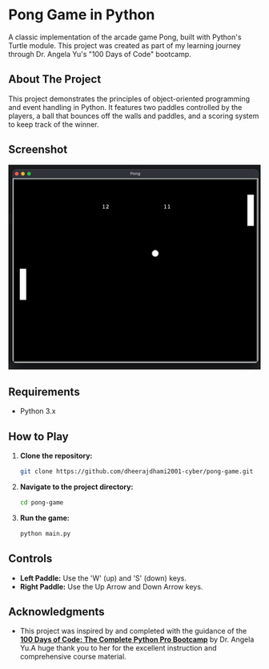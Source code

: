 # Pong Game in Python

A classic implementation of the arcade game Pong, built with Python's Turtle module. This project was created as part of my learning journey through Dr. Angela Yu's "100 Days of Code" bootcamp.

## About The Project

This project demonstrates the principles of object-oriented programming and event handling in Python. It features two paddles controlled by the players, a ball that bounces off the walls and paddles, and a scoring system to keep track of the winner.

## Screenshot

![Pong Game Screenshot](pong_game_screenshot.png)

## Requirements

*   Python 3.x

## How to Play

1.  **Clone the repository:**
    ```bash
    git clone https://github.com/dheerajdhami2001-cyber/pong-game.git
    ```
2.  **Navigate to the project directory:**
    ```bash
    cd pong-game
    ```
3.  **Run the game:**
    ```bash
    python main.py
    ```

## Controls

*   **Left Paddle:** Use the 'W' (up) and 'S' (down) keys.
*   **Right Paddle:** Use the Up Arrow and Down Arrow keys.

## Acknowledgments

*   This project was inspired by and completed with the guidance of the **[100 Days of Code: The Complete Python Pro Bootcamp](https://www.udemy.com/course/100-days-of-code/)** by Dr. Angela Yu.A huge thank you to her for the excellent instruction and comprehensive course material.
